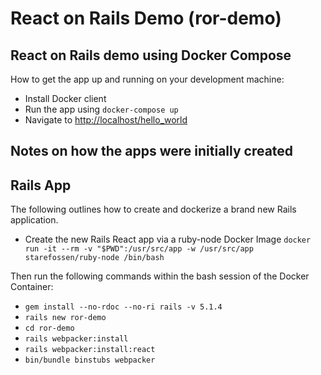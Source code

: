 # React on Rails Demo (ror-demo)

## React on Rails demo using Docker Compose

How to get the app up and running on your development machine:

* Install Docker client
* Run the app using `docker-compose up`
* Navigate to [http://localhost/hello_world](http://localhost/hello_world)

## Notes on how the apps were initially created
## Rails App

The following outlines how to create and dockerize a brand new Rails application.

* Create the new Rails React app via a ruby-node Docker Image `docker run -it --rm -v "$PWD":/usr/src/app -w /usr/src/app starefossen/ruby-node /bin/bash` 

Then run the following commands within the bash session of the Docker Container:

* `gem install --no-rdoc --no-ri rails -v 5.1.4`
* `rails new ror-demo`
* `cd ror-demo`
* `rails webpacker:install`
* `rails webpacker:install:react`
* `bin/bundle binstubs webpacker`